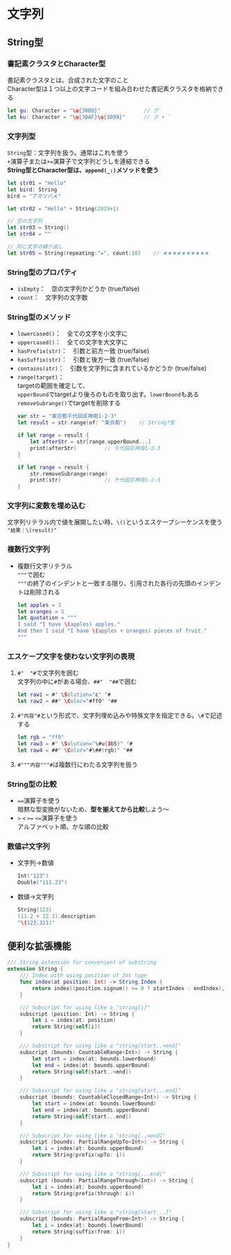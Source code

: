 # 文字列

## String型

### 書記素クラスタとCharacter型

書記素クラスタとは、合成された文字のこと  
Character型は１つ以上の文字コードを組み合わせた書記素クラスタを格納できる
```swift
let gu: Character = "\u{30B0}"              // グ
let ku: Character = "\u{30AF}\u{3099}"      // ク + ゛
```

### 文字列型

`String`型：文字列を扱う。通常はこれを使う  
`+`演算子または`+=`演算子で文字列どうしを連結できる  
**String型とCharacter型は、`append(_:)`メソッドを使う**
```swift
let str01 = "Hello"
let bird: String
bird = "アマツバメ"

let str02 = "Hello" + String(2019+1)

// 空の文字列
let str03 = String()
let str04 = ""

// 同じ文字の繰り返し
let str05 = String(repeating:"★", count:10)    // ★★★★★★★★★★
```

### String型のプロパティ

- `isEmpty`：　空の文字列かどうか (true/false)
- `count`：　文字列の文字数

### String型のメソッド

- `lowercased()`：　全ての文字を小文字に
- `uppercased()`：　全ての文字を大文字に
- `hasPrefix(str)`：　引数と前方一致 (true/false)
- `hasSuffix(str)`：　引数と後方一致 (true/false)
- `contains(str)`：　引数を文字列に含まれているかどうか (true/false)
- `range(target)`：  
    targetの範囲を確定して、  
    `upperBound`でtargetより後ろのものを取り出す。`lowerBound`もある  
    `removeSubrange()`でtargetを削除する
    ```swift
    var str = "東京都千代田区神南1-2-3"
    let result = str.range(of: "東京都")    // String?型

    if let range = result {
        let afterStr = str[range.upperBound...]
        print(afterStr)         // 千代田区神南1-2-3
    }

    if let range = result {
        str.removeSubrange(range)
        print(str)              // 千代田区神南1-2-3
    }
    ```

### 文字列に変数を埋め込む

文字列リテラル内で値を展開したい時、`\()`というエスケープシーケンスを使う  
`"結果：\(result)"`

### 複数行文字列

- 複数行文字リテラル  
    `"""`で囲む  
    `"""`の終了のインデントと一致する限り、引用された各行の先頭のインデントは削除される
    ```swift
    let apples = 3
    let oranges = 5
    let quotation = """
    I said "I have \(apples) apples."
    And then I said "I have \(apples + oranges) pieces of fruit."
    """
    ```

### エスケープ文字を使わない文字列の表現

1. `#"  "#`で文字列を囲む  
    文字列の中に`#`がある場合、``##"  "##``で囲む
    ```swift
    let raw1 = #" \Solution="ε" "#
    let raw2 = ##" \Color="#ff0" "##
    ```
2. `#"内容"#`という形式で、文字列埋め込みや特殊文字を指定できる。`\#`で記述する
    ```swift
    let rgb = "ff0"
    let raw3 = #" \Solution="\#u{3b5}" "#
    let raw4 = ##" \Color="#\##(rgb)" "##
    ```
3. `#"""内容"""#`は複数行にわたる文字列を扱う

### String型の比較

- `==`演算子を使う  
    暗黙な型変換がないため、**型を揃えてから比較**しよう〜
- `>` `<` `>=` `<=`演算子を使う  
    アルファベット順、かな順の比較

### 数値⇄文字列

- 文字列→数値
    ```swift
    Int("123")
    Double("111.23")
    ```
- 数値→文字列
    ```swift
    String(123)
    (11.2 + 22.3).description
    "\(123.321)"
    ```

## 便利な拡張機能

```swift
/// String extension for convenient of substring
extension String {
    /// Index with using position of Int type
    func index(at position: Int) -> String.Index {
        return index((position.signum() >= 0 ? startIndex : endIndex), offsetBy: position)
    }

    /// Subscript for using like a "string[i]"
    subscript (position: Int) -> String {
        let i = index(at: position)
        return String(self[i])
    }

    /// Subscript for using like a "string[start..<end]"
    subscript (bounds: CountableRange<Int>) -> String {
        let start = index(at: bounds.lowerBound)
        let end = index(at: bounds.upperBound)
        return String(self[start..<end])
    }

    /// Subscript for using like a "string[start...end]"
    subscript (bounds: CountableClosedRange<Int>) -> String {
        let start = index(at: bounds.lowerBound)
        let end = index(at: bounds.upperBound)
        return String(self[start...end])
    }

    /// Subscript for using like a "string[..<end]"
    subscript (bounds: PartialRangeUpTo<Int>) -> String {
        let i = index(at: bounds.upperBound)
        return String(prefix(upTo: i))
    }

    /// Subscript for using like a "string[...end]"
    subscript (bounds: PartialRangeThrough<Int>) -> String {
        let i = index(at: bounds.upperBound)
        return String(prefix(through: i))
    }

    /// Subscript for using like a "string[start...]"
    subscript (bounds: PartialRangeFrom<Int>) -> String {
        let i = index(at: bounds.lowerBound)
        return String(suffix(from: i))
    }
}
```
